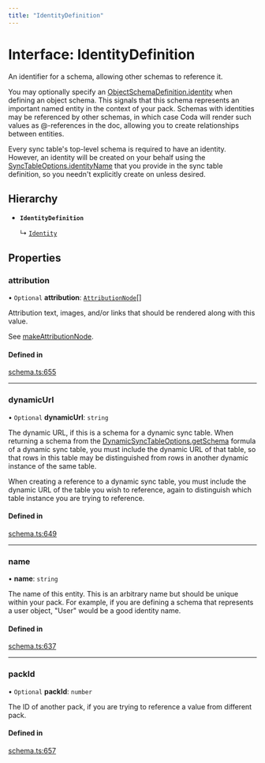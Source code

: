 ```yaml
---
title: "IdentityDefinition"
---
```

# Interface: IdentityDefinition

An identifier for a schema, allowing other schemas to reference it.

You may optionally specify an [ObjectSchemaDefinition.identity](ObjectSchemaDefinition.md#identity) when defining an object schema.
This signals that this schema represents an important named entity in the context of your pack.
Schemas with identities may be referenced by other schemas, in which case Coda
will render such values as @-references in the doc, allowing you to create relationships
between entities.

Every sync table's top-level schema is required to have an identity. However, an identity
will be created on your behalf using the [SyncTableOptions.identityName](SyncTableOptions.md#identityname) that you provide in the sync
table definition, so you needn't explicitly create on unless desired.

## Hierarchy

- **`IdentityDefinition`**

  ↳ [`Identity`](Identity.md)

## Properties

### attribution

• `Optional` **attribution**: [`AttributionNode`](../types/AttributionNode.md)[]

Attribution text, images, and/or links that should be rendered along with this value.

See [makeAttributionNode](../functions/makeAttributionNode.md).

#### Defined in

[schema.ts:655](https://github.com/coda/packs-sdk/blob/main/schema.ts#L655)

___

### dynamicUrl

• `Optional` **dynamicUrl**: `string`

The dynamic URL, if this is a schema for a dynamic sync table. When returning a schema from the
[DynamicSyncTableOptions.getSchema](DynamicSyncTableOptions.md#getschema) formula of a dynamic sync table, you must include
the dynamic URL of that table, so that rows
in this table may be distinguished from rows in another dynamic instance of the same table.

When creating a reference to a dynamic sync table, you must include the dynamic URL of the table
you wish to reference, again to distinguish which table instance you are trying to reference.

#### Defined in

[schema.ts:649](https://github.com/coda/packs-sdk/blob/main/schema.ts#L649)

___

### name

• **name**: `string`

The name of this entity. This is an arbitrary name but should be unique within your pack.
For example, if you are defining a schema that represents a user object, "User" would be a good identity name.

#### Defined in

[schema.ts:637](https://github.com/coda/packs-sdk/blob/main/schema.ts#L637)

___

### packId

• `Optional` **packId**: `number`

The ID of another pack, if you are trying to reference a value from different pack.

#### Defined in

[schema.ts:657](https://github.com/coda/packs-sdk/blob/main/schema.ts#L657)
